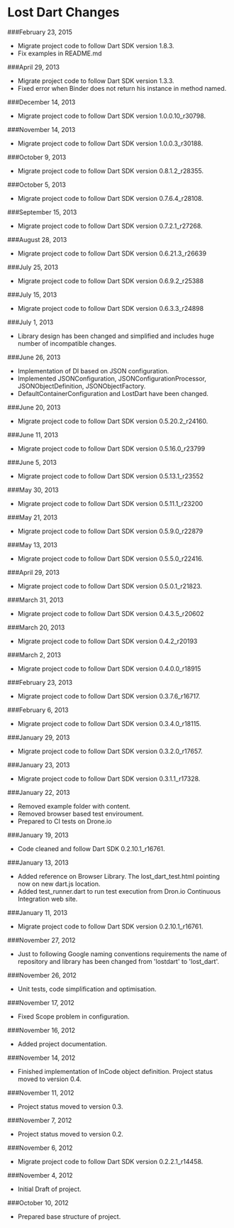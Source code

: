 Lost Dart Changes
==============

###February 23, 2015

* Migrate project code to follow Dart SDK version 1.8.3.
* Fix examples in README.md

###April 29, 2013

* Migrate project code to follow Dart SDK version 1.3.3.
* Fixed error when Binder does not return his instance in method named.

###December 14, 2013

* Migrate project code to follow Dart SDK version 1.0.0.10_r30798.

###November 14, 2013

* Migrate project code to follow Dart SDK version 1.0.0.3_r30188.

###October 9, 2013

* Migrate project code to follow Dart SDK version 0.8.1.2_r28355.

###October 5, 2013

* Migrate project code to follow Dart SDK version 0.7.6.4_r28108.

###September 15, 2013

* Migrate project code to follow Dart SDK version 0.7.2.1_r27268.

###August 28, 2013

* Migrate project code to follow Dart SDK version 0.6.21.3_r26639

###July 25, 2013

* Migrate project code to follow Dart SDK version 0.6.9.2_r25388

###July 15, 2013

* Migrate project code to follow Dart SDK version 0.6.3.3_r24898

###July 1, 2013

* Library design has been changed and simplified and includes huge number of incompatible changes.

###June 26, 2013

* Implementation of DI based on JSON configuration.
* Implemented JSONConfiguration, JSONConfigurationProcessor, JSONObjectDefinition, JSONObjectFactory.
* DefaultContainerConfiguration and LostDart have been changed.

###June 20, 2013

* Migrate project code to follow Dart SDK version 0.5.20.2_r24160. 

###June 11, 2013

* Migrate project code to follow Dart SDK version 0.5.16.0_r23799

###June 5, 2013

* Migrate project code to follow Dart SDK version 0.5.13.1_r23552

###May 30, 2013

* Migrate project code to follow Dart SDK version 0.5.11.1_r23200

###May 21, 2013

* Migrate project code to follow Dart SDK version 0.5.9.0_r22879

###May 13, 2013

* Migrate project code to follow Dart SDK version 0.5.5.0_r22416.

###April 29, 2013

* Migrate project code to follow Dart SDK version 0.5.0.1_r21823.

###March 31, 2013

* Migrate project code to follow Dart SDK version 0.4.3.5_r20602

###March 20, 2013

* Migrate project code to follow Dart SDK version 0.4.2_r20193

###March 2, 2013

* Migrate project code to follow Dart SDK version 0.4.0.0_r18915

###February 23, 2013

* Migrate project code to follow Dart SDK version  0.3.7.6_r16717.

###February 6, 2013

* Migrate project code to follow Dart SDK version 0.3.4.0_r18115.

###January 29, 2013

* Migrate project code to follow Dart SDK version 0.3.2.0_r17657.

###January 23, 2013

* Migrate project code to follow Dart SDK version 0.3.1.1_r17328.

###January 22, 2013

* Removed example folder with content.
* Removed browser based test enviroument.
* Prepared to CI tests on Drone.io

###January 19, 2013

* Code cleaned and follow Dart SDK 0.2.10.1_r16761.

###January 13, 2013

* Added reference on Browser Library. The lost_dart_test.html pointing now on new dart.js location.
* Added test_runner.dart to run test execution from Dron.io Continuous Integration web site.

###January 11, 2013

* Migrate project code to follow Dart SDK version 0.2.10.1_r16761.

###November 27, 2012

* Just to following Google naming conventions requirements the name of repository and library has been changed from 'lostdart' to 'lost_dart'.

###November 26, 2012

* Unit tests, code simplification and optimisation.

###November 17, 2012

* Fixed Scope problem in configuration.

###November 16, 2012

* Added project documentation.

###November 14, 2012

* Finished implementation of InCode object definition. Project status moved to version 0.4.

###November 11, 2012

* Project status moved to version 0.3.

###November 7, 2012

* Project status moved to version 0.2.

###November 6, 2012

* Migrate project code to follow Dart SDK version 0.2.2.1_r14458.

###November 4, 2012

* Initial Draft of project.

###October 10, 2012

* Prepared base structure of project.

